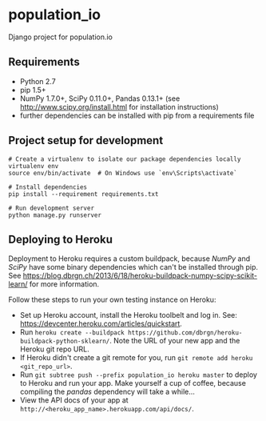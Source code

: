 population_io
=============

Django project for population.io

## Requirements

* Python 2.7
* pip 1.5+
* NumPy 1.7.0+, SciPy 0.11.0+, Pandas 0.13.1+ (see http://www.scipy.org/install.html for installation instructions)
* further dependencies can be installed with pip from a requirements file

## Project setup for development

```shell
# Create a virtualenv to isolate our package dependencies locally
virtualenv env
source env/bin/activate  # On Windows use `env\Scripts\activate`

# Install dependencies
pip install --requirement requirements.txt

# Run development server
python manage.py runserver
```

## Deploying to Heroku

Deployment to Heroku requires a custom buildpack, because _NumPy_ and _SciPy_ have some binary dependencies which can't be installed through pip. See https://blog.dbrgn.ch/2013/6/18/heroku-buildpack-numpy-scipy-scikit-learn/ for more information.

Follow these steps to run your own testing instance on Heroku:

* Set up Heroku account, install the Heroku toolbelt and log in. See: https://devcenter.heroku.com/articles/quickstart.
* Run `heroku create --buildpack https://github.com/dbrgn/heroku-buildpack-python-sklearn/`. Note the URL of your new app and the Heroku git repo URL.
* If Heroku didn't create a git remote for you, run `git remote add heroku <git_repo_url>`.
* Run `git subtree push --prefix population_io heroku master` to deploy to Heroku and run your app. Make yourself a cup of coffee, because compiling the _pandas_ dependency will take a while...
* View the API docs of your app at `http://<heroku_app_name>.herokuapp.com/api/docs/`.
